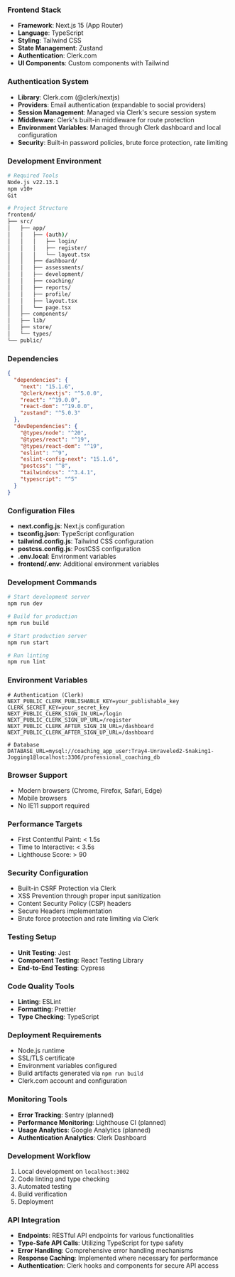 ### Frontend Stack
- **Framework**: Next.js 15 (App Router)
- **Language**: TypeScript
- **Styling**: Tailwind CSS
- **State Management**: Zustand
- **Authentication**: Clerk.com
- **UI Components**: Custom components with Tailwind

### Authentication System
- **Library**: Clerk.com (@clerk/nextjs)
- **Providers**: Email authentication (expandable to social providers)
- **Session Management**: Managed via Clerk's secure session system
- **Middleware**: Clerk's built-in middleware for route protection
- **Environment Variables**: Managed through Clerk dashboard and local configuration
- **Security**: Built-in password policies, brute force protection, rate limiting

### Development Environment
```bash
# Required Tools
Node.js v22.13.1
npm v10+
Git

# Project Structure
frontend/
├── src/
│   ├── app/
│   │   ├── (auth)/
│   │   │   ├── login/
│   │   │   ├── register/
│   │   │   └── layout.tsx
│   │   ├── dashboard/
│   │   ├── assessments/
│   │   ├── development/
│   │   ├── coaching/
│   │   ├── reports/
│   │   ├── profile/
│   │   ├── layout.tsx
│   │   └── page.tsx
│   ├── components/
│   ├── lib/
│   ├── store/
│   └── types/
└── public/
```

### Dependencies
```json
{
  "dependencies": {
    "next": "15.1.6",
    "@clerk/nextjs": "^5.0.0",
    "react": "^19.0.0",
    "react-dom": "^19.0.0",
    "zustand": "^5.0.3"
  },
  "devDependencies": {
    "@types/node": "^20",
    "@types/react": "^19",
    "@types/react-dom": "^19",
    "eslint": "^9",
    "eslint-config-next": "15.1.6",
    "postcss": "^8",
    "tailwindcss": "^3.4.1",
    "typescript": "^5"
  }
}
```

### Configuration Files
- **next.config.js**: Next.js configuration
- **tsconfig.json**: TypeScript configuration
- **tailwind.config.js**: Tailwind CSS configuration
- **postcss.config.js**: PostCSS configuration
- **.env.local**: Environment variables
- **frontend/.env**: Additional environment variables

### Development Commands
```bash
# Start development server
npm run dev

# Build for production
npm run build

# Start production server
npm run start

# Run linting
npm run lint
```

### Environment Variables
```env
# Authentication (Clerk)
NEXT_PUBLIC_CLERK_PUBLISHABLE_KEY=your_publishable_key
CLERK_SECRET_KEY=your_secret_key
NEXT_PUBLIC_CLERK_SIGN_IN_URL=/login
NEXT_PUBLIC_CLERK_SIGN_UP_URL=/register
NEXT_PUBLIC_CLERK_AFTER_SIGN_IN_URL=/dashboard
NEXT_PUBLIC_CLERK_AFTER_SIGN_UP_URL=/dashboard

# Database
DATABASE_URL=mysql://coaching_app_user:Tray4-Unraveled2-Snaking1-Jogging1@localhost:3306/professional_coaching_db
```

### Browser Support
- Modern browsers (Chrome, Firefox, Safari, Edge)
- Mobile browsers
- No IE11 support required

### Performance Targets
- First Contentful Paint: < 1.5s
- Time to Interactive: < 3.5s
- Lighthouse Score: > 90

### Security Configuration
- Built-in CSRF Protection via Clerk
- XSS Prevention through proper input sanitization
- Content Security Policy (CSP) headers
- Secure Headers implementation
- Brute force protection and rate limiting via Clerk

### Testing Setup
- **Unit Testing**: Jest
- **Component Testing**: React Testing Library
- **End-to-End Testing**: Cypress

### Code Quality Tools
- **Linting**: ESLint
- **Formatting**: Prettier
- **Type Checking**: TypeScript

### Deployment Requirements
- Node.js runtime
- SSL/TLS certificate
- Environment variables configured
- Build artifacts generated via `npm run build`
- Clerk.com account and configuration

### Monitoring Tools
- **Error Tracking**: Sentry (planned)
- **Performance Monitoring**: Lighthouse CI (planned)
- **Usage Analytics**: Google Analytics (planned)
- **Authentication Analytics**: Clerk Dashboard

### Development Workflow
1. Local development on `localhost:3002`
2. Code linting and type checking
3. Automated testing
4. Build verification
5. Deployment

### API Integration
- **Endpoints**: RESTful API endpoints for various functionalities
- **Type-Safe API Calls**: Utilizing TypeScript for type safety
- **Error Handling**: Comprehensive error handling mechanisms
- **Response Caching**: Implemented where necessary for performance
- **Authentication**: Clerk hooks and components for secure API access
